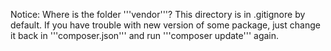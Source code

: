 Notice:
Where is the folder '''vendor'''?
This directory is in .gitignore by default. If you have trouble with new version of some package, just change it back in '''composer.json''' and run '''composer update''' again.